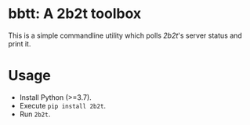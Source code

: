 # bbtt: A 2b2t toolbox

This is a simple commandline utility which polls *2b2t*'s server status and print it.

# Usage

- Install Python (>=3.7).
- Execute `pip install 2b2t`.
- Run `2b2t`.